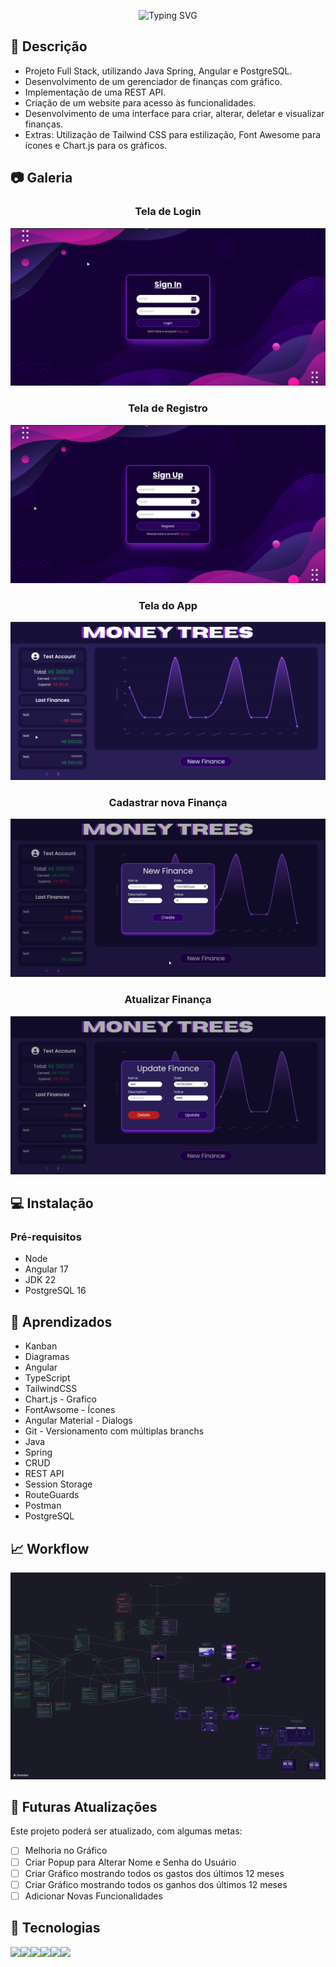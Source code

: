 <p align="center"
<a href="https://git.io/typing-svg"><img src="https://readme-typing-svg.herokuapp.com?font=Jetbrains+Mono&weight=600&size=26&pause=1000&color=FFFFFF&center=true&vCenter=true&random=false&width=550&height=75&lines=Finance+Manager" alt="Typing SVG" /></a>
</p> 

## 📖 Descrição
- Projeto Full Stack, utilizando Java Spring, Angular e PostgreSQL.
- Desenvolvimento de um gerenciador de finanças com gráfico.
- Implementação de uma REST API.
- Criação de um website para acesso às funcionalidades.
- Desenvolvimento de uma interface para criar, alterar, deletar e visualizar finanças.
- Extras: Utilização de Tailwind CSS para estilização, Font        Awesome para ícones e Chart.js para os gráficos.

## 📷 Galeria


### <p align="center">Tela de Login</p>

![alt text](images/login.png)

### <p align="center">Tela de Registro</p>

![alt text](images/register.png)

### <p align="center">Tela do App</p>

![alt text](images/app.png)

### <p align="center">Cadastrar nova Finança</p>

![alt text](images/newfinance.png)

### <p align="center">Atualizar Finança</p>

![alt text](images/updatefinance.png)

## 💻 Instalação

### Pré-requisitos
- Node
- Angular 17
- JDK 22
- PostgreSQL 16


## 📝 Aprendizados

- Kanban
- Diagramas 
- Angular
- TypeScript
- TailwindCSS 
- Chart.js - Grafico
- FontAwsome - Ícones
- Angular Material - Dialogs
- Git - Versionamento com múltiplas branchs
- Java
- Spring
- CRUD
- REST API 
- Session Storage
- RouteGuards
- Postman 
- PostgreSQL

## 📈 Workflow
![alt text](images/WorkFlow.png)

## 🚀 Futuras Atualizações

Este projeto poderá ser atualizado, com algumas metas:

- [ ] Melhoria no Gráfico
- [ ] Criar Popup para Alterar Nome e Senha do Usuário
- [ ] Criar Gráfico mostrando todos os gastos dos últimos 12 meses
- [ ] Criar Gráfico mostrando todos os ganhos dos últimos 12 meses
- [ ] Adicionar Novas Funcionalidades

## 🤖 Tecnologias
<img src="https://img.shields.io/badge/Angular-DD0031?style=for-the-badge&logo=angular&logoColor=white"><img src="https://img.shields.io/badge/Spring-6DB33F?style=for-the-badge&logo=spring&logoColor=white"><img src="https://img.shields.io/badge/PostgreSQL-316192?style=for-the-badge&logo=postgresql&logoColor=white"><img src="https://img.shields.io/badge/TypeScript-007ACC?style=for-the-badge&logo=typescript&logoColor=white"><img src="https://img.shields.io/badge/Java-ED8B00?style=for-the-badge&logo=openjdk&logoColor=white"><img src="https://img.shields.io/badge/Tailwind_CSS-38B2AC?style=for-the-badge&logo=tailwind-css&logoColor=white">
